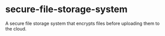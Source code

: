 # secure-file-storage-system
A secure file storage system that encrypts files before uploading them to the cloud.
